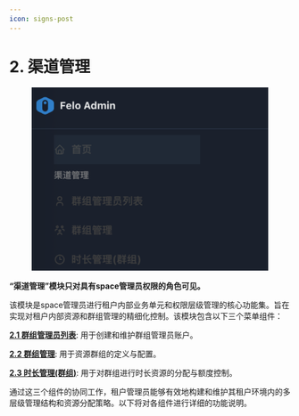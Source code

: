 ```yaml
---
icon: signs-post
---
```


# 2. 渠道管理

<div align="left"><figure><img src="../../.gitbook/assets/渠道管理.png" alt="" width="455"><figcaption></figcaption></figure></div>

**“渠道管理”模块只对具有space管理员权限的角色可见。**

该模块是space管理员进行租户内部业务单元和权限层级管理的核心功能集。旨在实现对租户内部资源和群组管理的精细化控制。该模块包含以下三个菜单组件：

[**2.1 群组管理员列表**](2.1-qun-zu-guan-li-yuan-lie-biao.md): 用于创建和维护群组管理员账户。

[**2.2 群组管理**](2.2-qun-zu-guan-li.md): 用于资源群组的定义与配置。

[**2.3 时长管理(群组)**](2.3-shi-chang-guan-li-qun-zu.md): 用于对群组进行时长资源的分配与额度控制。

通过这三个组件的协同工作，租户管理员能够有效地构建和维护其租户环境内的多层级管理结构和资源分配策略。以下将对各组件进行详细的功能说明。
